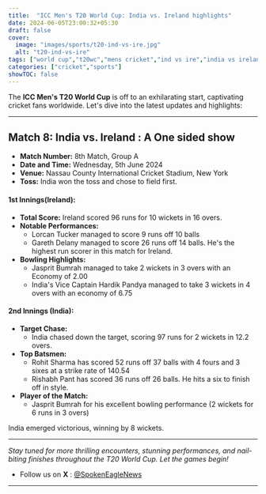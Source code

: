 ```yaml
---
title:  "ICC Men's T20 World Cup: India vs. Ireland highlights"
date: 2024-06-05T23:00:32+05:30
draft: false
cover:
  image: "images/sports/t20-ind-vs-ire.jpg"
  alt: "t20-ind-vs-ire"
tags: ["world cup","t20wc","mens cricket","ind vs ire","india vs ireland"]
categories: ["cricket","sports"]
showTOC: false
---
```


The **ICC Men's T20 World Cup** is off to an exhilarating start, captivating cricket fans worldwide. Let's dive into the latest updates and highlights:

---

## Match 8: India vs. Ireland : A One sided show

- **Match Number:** 8th Match, Group A
- **Date and Time:** Wednesday, 5th June 2024
- **Venue:** Nassau County International Cricket Stadium, New York
- **Toss:** India won the toss and chose to field first.

#### **1st Innings(Ireland):**
- **Total Score:** Ireland scored 96 runs for 10 wickets in 16 overs.
- **Notable Performances:**
    - Lorcan Tucker managed to score 9 runs off 10 balls
    - Gareth Delany managed to score 26 runs off 14 balls. He's the highest run scorer in this match for Ireland.
- **Bowling Highlights:**
    - Jasprit Bumrah managed to take 2 wickets in 3 overs with an Economy of 2.00
    - India's Vice Captain Hardik Pandya managed to take 3 wickets in 4 overs with an economy of 6.75

#### **2nd Innings (India):**
- **Target Chase:**
    - India chased down the target, scoring 97 runs for 2 wickets in 12.2 overs.
- **Top Batsmen:**
    - Rohit Sharma has scored 52 runs off 37 balls with 4 fours and 3 sixes at a strike rate of 140.54
    - Rishabh Pant has scored 36 runs off 26 balls. He hits a six to finish off in style.
- **Player of the Match:**
    - Jasprit Bumrah for his excellent bowling performance (2 wickets for 6 runs in 3 overs)

India emerged victorious, winning by 8 wickets.

---

_Stay tuned for more thrilling encounters, stunning performances, and nail-biting finishes throughout the T20 World Cup. Let the games begin!_
- Follow us on **X** : [@SpokenEagleNews](https://x.com/SpokenEagleNews?t=YP2NMSxVIYUbD9VoQukz8g&s=08)
---

